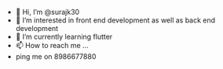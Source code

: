 - 👋 Hi, I’m @surajk30
- 👀 I’m interested in front end development as well as back end development
- 🌱 I’m currently learning flutter
- 📫 How to reach me ...
- ping me on 8986677880
<!---
surajk30/surajk30 is a ✨ special ✨ repository because its `README.md` (this file) appears on your GitHub profile.
You can click the Preview link to take a look at your changes.
--->
